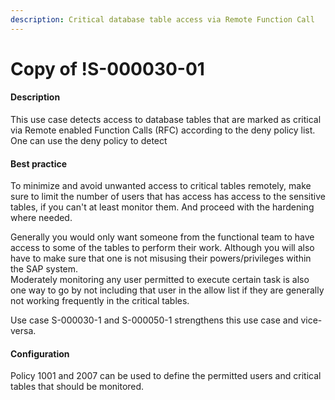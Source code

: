 ```yaml
---
description: Critical database table access via Remote Function Call
---
```


# Copy of !S-000030-01

#### Description

This use case detects access to database tables that are marked as critical via Remote enabled Function Calls (RFC) according to the deny policy list. One can use the deny policy to detect&#x20;

#### Best practice

To minimize and avoid unwanted access to critical tables remotely, make sure to limit the number of users that has access has access to the sensitive tables, if you can't at least monitor them. And proceed with the hardening where needed.

Generally you would only want someone from the functional team to have access to some of the tables to perform their work. Although you will also have to make sure that one is not misusing their powers/privileges within the SAP system.\
Moderately monitoring any user permitted to execute certain task is also one way to go by not including that user in the allow list if they are generally not working frequently in the critical tables.

Use case S-000030-1 and S-000050-1 strengthens this use case and vice-versa.

#### Configuration

Policy 1001 and 2007 can be used to define the permitted users and critical tables that should be monitored.
